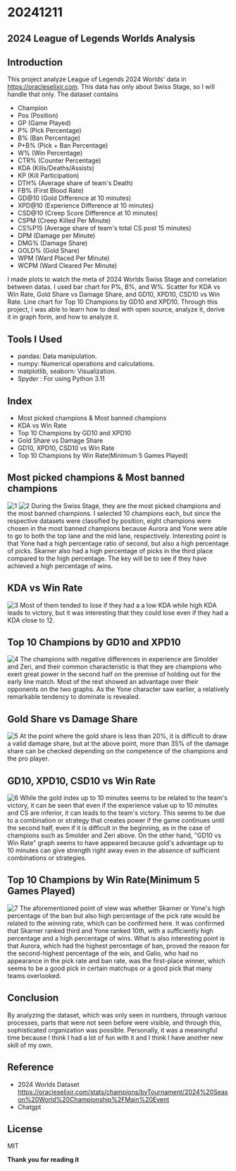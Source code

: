 # 20241211 
## 2024 League of Legends Worlds Analysis

## Introduction

This project analyze League of Legends 2024 Worlds' data in https://oracleselixir.com. This data has only about Swiss Stage, so I will handle that only. The dataset contains
- Champion
- Pos (Position)
- GP (Game Played)
- P% (Pick Percentage)
- B% (Ban Percentage)
- P+B% (Pick + Ban Percentage)
- W% (Win Percentage)
- CTR% (Counter Percentage)
- KDA (Kills/Deaths/Assists)
- KP (Kill Participation)
- DTH% (Average share of team's Death)
- FB% (First Blood Rate)
- GD@10 (Gold Difference at 10 minutes)
- XPD@10 (Experience Difference at 10 minutes)
- CSD@10 (Creep Score Difference at 10 minutes)
- CSPM (Creep Killed Per Minute)
- CS%P15 (Average share of team's total CS post 15 minutes)
- DPM (Damage per Minute)
- DMG% (Damage Share)
- GOLD% (Gold Share)
- WPM (Ward Placed Per Minute)
- WCPM (Ward Cleared Per Minute)

I made plots to watch the meta of 2024 Worlds Swiss Stage and correlation between datas. 
I used bar chart for P%, B%, and W%. 
Scatter for KDA vs Win Rate, Gold Share vs Damage Share, and GD10, XPD10, CSD10 vs Win Rate. 
Line chart for Top 10 Champions by GD10 and XPD10. 
Through this project, I was able to learn how to deal with open source, analyze it, derive it in graph form, and how to analyze it.

## Tools I Used
- pandas: Data manipulation.
- numpy: Numerical operations and calculations.
- matplotlib, seaborn: Visualization.
- Spyder : For using Python 3.11

## Index
- Most picked champions & Most banned champions
- KDA vs Win Rate
- Top 10 Champions by GD10 and XPD10 
- Gold Share vs Damage Share
- GD10, XPD10, CSD10 vs Win Rate
- Top 10 Champions by Win Rate(Minimum 5 Games Played)

## Most picked champions & Most banned champions
![1](https://github.com/user-attachments/assets/f3df4d8a-fb95-46df-a042-c2ac278adb15)
![2](https://github.com/user-attachments/assets/01678249-4165-45d5-92b2-984fb4fc0148)
During the Swiss Stage, they are the most picked champions and the most banned champions. I selected 10 champions each, but since the respective datasets were classified by position, eight champions were chosen in the most banned champions because Aurora and Yone were able to go to both the top lane and the mid lane, respectively. Interesting point is that Yone had a high percentage ratio of second, but also a high percentage of picks. Skarner also had a high percentage of picks in the third place compared to the high percentage. The key will be to see if they have achieved a high percentage of wins.

## KDA vs Win Rate
![3](https://github.com/user-attachments/assets/72482fc5-b42c-4aeb-9607-bfe4f6d0004a)
Most of them tended to lose if they had a a low KDA while high KDA leads to victory, but it was interesting that they could lose even if they had a KDA close to 12.
## Top 10 Champions by GD10 and XPD10 

![4](https://github.com/user-attachments/assets/25c9e985-d099-4231-be11-f64ccc7413fa)
The champions with negative differences in experience are Smolder and Zeri, and their common characteristic is that they are champions who exert great power in the second half on the premise of holding out for the early line match. Most of the rest showed an advantage over their opponents on the two graphs. As the Yone character saw earlier, a relatively remarkable tendency to dominate is revealed.
## Gold Share vs Damage Share

![5](https://github.com/user-attachments/assets/50309e8f-08d6-4635-b21d-d991df0e3f01)
At the point where the gold share is less than 20%, it is difficult to draw a valid damage share, but at the above point, more than 35% of the damage share can be checked depending on the competence of the champions and the pro player.
## GD10, XPD10, CSD10 vs Win Rate

![6](https://github.com/user-attachments/assets/62284ec4-a3a7-4753-b1aa-ae1e8690a5de)
While the gold index up to 10 minutes seems to be related to the team's victory, it can be seen that even if the experience value up to 10 minutes and CS are inferior, it can leads to the team's victory. This seems to be due to a combination or strategy that creates power if the game continues until the second half, even if it is difficult in the beginning, as in the case of champions such as Smolder and Zeri above. On the other hand, "GD10 vs Win Rate" graph seems to have appeared because gold's advantage up to 10 minutes can give strength right away even in the absence of sufficient combinations or strategies.
## Top 10 Champions by Win Rate(Minimum 5 Games Played)

![7](https://github.com/user-attachments/assets/981e7da9-6387-4cc5-b26f-9f15fbf713a0)
The aforementioned point of view was whether Skarner or Yone's high percentage of the ban but also high percentage of the pick rate would be related to the winning rate, which can be confirmed here. It was confirmed that Skarner ranked third and Yone ranked 10th, with a sufficiently high percentage and a high percentage of wins. What is also interesting point is that Aurora, which had the highest percentage of ban, proved the reason for the second-highest percentage of the win, and Galio, who had no appearance in the pick rate and ban rate, was the first-place winner, which seems to be a good pick in certain matchups or a good pick that many teams overlooked.
## Conclusion

By analyzing the dataset, which was only seen in numbers, through various processes, parts that were not seen before were visible, and through this, sophisticated organization was possible. Personally, it was a meaningful time because I think I had a lot of fun with it and I think I have another new skill of my own.

## Reference

- 2024 Worlds Dataset
https://oracleselixir.com/stats/champions/byTournament/2024%20Season%20World%20Championship%2FMain%20Event
- Chatgpt
## License

MIT

**Thank you for reading it**
